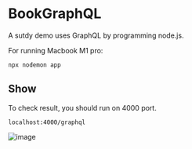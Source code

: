 # BookGraphQL
A sutdy demo uses GraphQL by programming node.js.

For running Macbook M1 pro:

```
npx nodemon app
```

## Show

To check result, you should run on 4000 port.

```
localhost:4000/graphql
```

![image](https://github.com/quangtn266/BookGraphql/assets/50879191/5bb6b789-0dbc-48ae-a651-ca119d7d08aa)
